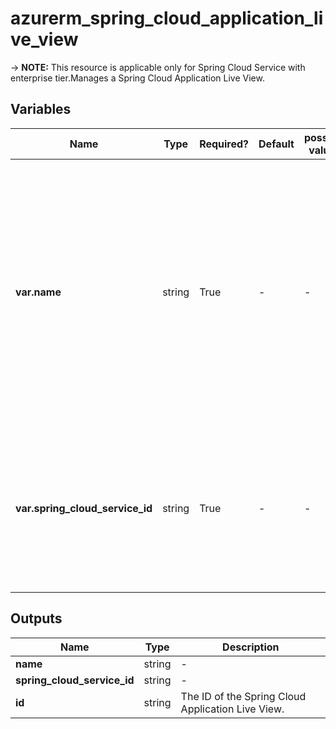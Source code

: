 # azurerm_spring_cloud_application_live_view

-> **NOTE:** This resource is applicable only for Spring Cloud Service with enterprise tier.Manages a Spring Cloud Application Live View.

## Variables

| Name | Type | Required? | Default  | possible values | Description |
| ---- | ---- | --------- | -------- | ----------- | ----------- |
| **var.name** | string | True | -  |  -  | The name which should be used for this Spring Cloud Application Live View. Changing this forces a new Spring Cloud Application Live View to be created. The only possible value is `default`. | 
| **var.spring_cloud_service_id** | string | True | -  |  -  | The ID of the Spring Cloud Service. Changing this forces a new Spring Cloud Application Live View to be created. | 



## Outputs

| Name | Type | Description |
| ---- | ---- | --------- | 
| **name** | string  | - | 
| **spring_cloud_service_id** | string  | - | 
| **id** | string  | The ID of the Spring Cloud Application Live View. | 